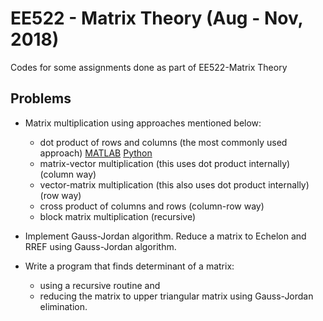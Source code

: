 # EE522 - Matrix Theory (Aug - Nov, 2018)
Codes for some assignments done as part of EE522-Matrix Theory

## Problems

-  Matrix multiplication using approaches mentioned below:
   - dot product of rows and columns (the most commonly used approach) [MATLAB](https://github.com/moha23/MatrixTheory/blob/master/MATLAB%20versions/matrixMultRowCol.m) [Python](https://github.com/moha23/MatrixTheory/blob/master/Python%20Versions/matrixMultRowCol.py)
   - matrix-vector multiplication (this uses dot product internally) (column way)
   - vector-matrix multiplication (this also uses dot product internally) (row way)
   - cross product of columns and rows (column-row way)
   - block matrix multiplication (recursive)
   
-  Implement Gauss-Jordan algorithm. Reduce a matrix to Echelon and RREF using Gauss-Jordan algorithm.

-  Write a program that finds determinant of a matrix:
   - using a recursive routine and 
   - reducing the matrix to upper triangular matrix using Gauss-Jordan elimination.
  

